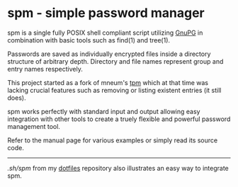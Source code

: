 spm - simple password manager
=============================

spm is a single fully POSIX shell compliant script utilizing [GnuPG](https://gnupg.org/) in
combination with basic tools such as find(1) and tree(1).

Passwords are saved as individually encrypted files inside a directory structure
of arbitrary depth. Directory and file names represent group and entry names
respectively.

This project started as a fork of mneum's [tpm](https://github.com/nmeum/tpm) which at that time was lacking
crucial features such as removing or listing existent entries (it still does).

spm works perfectly with standard input and output allowing easy integration
with other tools to create a truely flexible and powerful password management
tool.

Refer to the manual page for various examples or simply read its source code.

---

*.sh/spm* from my [dotfiles](https://notabug.org/kl3/dotfiles) repository also illustrates an easy way to integrate
spm.
